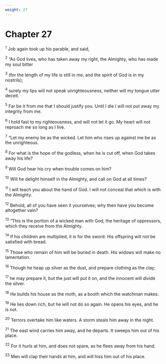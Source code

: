 ```yaml
---
weight: 27
---
```


# Chapter 27

<sup>1</sup> Job again took up his parable, and said, 

<sup>2</sup> “As God lives, who has taken away my right, the Almighty, who has made my soul bitter 

<sup>3</sup> (for the length of my life is still in me, and the spirit of God is in my nostrils); 

<sup>4</sup> surely my lips will not speak unrighteousness, neither will my tongue utter deceit. 

<sup>5</sup> Far be it from me that I should justify you. Until I die I will not put away my integrity from me. 

<sup>6</sup> I hold fast to my righteousness, and will not let it go. My heart will not reproach me so long as I live. 

<sup>7</sup> “Let my enemy be as the wicked. Let him who rises up against me be as the unrighteous. 

<sup>8</sup> For what is the hope of the godless, when he is cut off, when God takes away his life? 

<sup>9</sup> Will God hear his cry when trouble comes on him? 

<sup>10</sup> Will he delight himself in the Almighty, and call on God at all times? 

<sup>11</sup> I will teach you about the hand of God. I will not conceal that which is with the Almighty. 

<sup>12</sup> Behold, all of you have seen it yourselves; why then have you become altogether vain? 

<sup>13</sup> “This is the portion of a wicked man with God, the heritage of oppressors, which they receive from the Almighty. 

<sup>14</sup> If his children are multiplied, it is for the sword. His offspring will not be satisfied with bread. 

<sup>15</sup> Those who remain of him will be buried in death. His widows will make no lamentation. 

<sup>16</sup> Though he heap up silver as the dust, and prepare clothing as the clay; 

<sup>17</sup> he may prepare it, but the just will put it on, and the innocent will divide the silver. 

<sup>18</sup> He builds his house as the moth, as a booth which the watchman makes. 

<sup>19</sup> He lies down rich, but he will not do so again. He opens his eyes, and he is not. 

<sup>20</sup> Terrors overtake him like waters. A storm steals him away in the night. 

<sup>21</sup> The east wind carries him away, and he departs. It sweeps him out of his place. 

<sup>22</sup> For it hurls at him, and does not spare, as he flees away from his hand. 

<sup>23</sup> Men will clap their hands at him, and will hiss him out of his place. 


